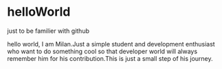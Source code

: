 # helloWorld
just to be familier with github

hello world,
I am Milan.Just a simple student and development enthusiast who want to do something cool so that developer world will always remember him for his contribution.This is just a small step of his journey.
